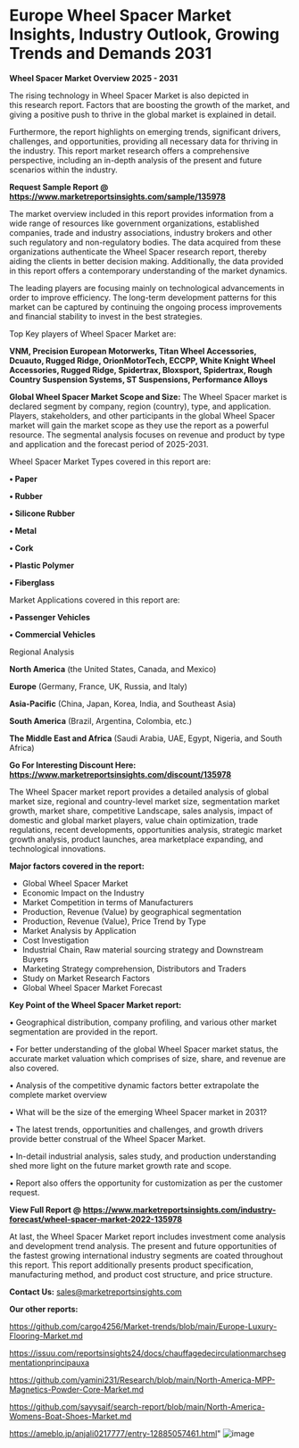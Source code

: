 # Europe Wheel Spacer Market Insights, Industry Outlook, Growing Trends and Demands 2031

<Strong> Wheel Spacer Market Overview 2025 - 2031</strong>

The rising technology in Wheel Spacer Market is also depicted in this research report. Factors that are boosting the growth of the market, and giving a positive push to thrive in the global market is explained in detail.

Furthermore, the report highlights on emerging trends, significant drivers, challenges, and opportunities, providing all necessary data for thriving in the industry. This report market research offers a comprehensive perspective, including an in-depth analysis of the present and future scenarios within the industry.

<strong>Request Sample Report @ <a href=https://www.marketreportsinsights.com/sample/135978>https://www.marketreportsinsights.com/sample/135978</a></strong>

The market overview included in this report provides information from a wide range of resources like government organizations, established companies, trade and industry associations, industry brokers and other such regulatory and non-regulatory bodies. The data acquired from these organizations authenticate the Wheel Spacer research report, thereby aiding the clients in better decision making. Additionally, the data provided in this report offers a contemporary understanding of the market dynamics.

The leading players are focusing mainly on technological advancements in order to improve efficiency. The long-term development patterns for this market can be captured by continuing the ongoing process improvements and financial stability to invest in the best strategies.

Top Key players of Wheel Spacer Market are:

<strong>VNM, Precision European Motorwerks, Titan Wheel Accessories, Dcuauto, Rugged Ridge, OrionMotorTech, ECCPP, White Knight Wheel Accessories, Rugged Ridge, Spidertrax, Bloxsport, Spidertrax, Rough Country Suspension Systems, ST Suspensions, Performance Alloys</strong>

<strong><b>Global Wheel Spacer Market Scope and Size:</b></strong>
The Wheel Spacer market is declared segment by company, region (country), type, and application. Players, stakeholders, and other participants in the global Wheel Spacer market will gain the market scope as they use the report as a powerful resource. The segmental analysis focuses on revenue and product by type and application and the forecast period of 2025-2031.

Wheel Spacer Market Types covered in this report are:

<strong>• Paper

• Rubber

• Silicone Rubber

• Metal

• Cork

• Plastic Polymer

• Fiberglass</strong>

Market Applications covered in this report are:

<strong>• Passenger Vehicles

• Commercial Vehicles</strong> 

Regional Analysis

<strong>North America</strong> (the United States, Canada, and Mexico)

<strong>Europe</strong> (Germany, France, UK, Russia, and Italy)

<strong>Asia-Pacific</strong> (China, Japan, Korea, India, and Southeast Asia)

<strong>South America</strong> (Brazil, Argentina, Colombia, etc.)

<strong>The Middle East and Africa</strong> (Saudi Arabia, UAE, Egypt, Nigeria, and South Africa)

<strong>Go For Interesting Discount Here: <a href=https://www.marketreportsinsights.com/discount/135978>https://www.marketreportsinsights.com/discount/135978</a></strong>

The Wheel Spacer market report provides a detailed analysis of global market size, regional and country-level market size, segmentation market growth, market share, competitive Landscape, sales analysis, impact of domestic and global market players, value chain optimization, trade regulations, recent developments, opportunities analysis, strategic market growth analysis, product launches, area marketplace expanding, and technological innovations.

<strong><b>Major factors covered in the report:</b></strong>
<ul>
  <li>Global Wheel Spacer Market </li>
  <li>Economic Impact on the Industry</li>
  <li>Market Competition in terms of Manufacturers</li>
  <li>Production, Revenue (Value) by geographical segmentation</li>
  <li>Production, Revenue (Value), Price Trend by Type</li>
  <li>Market Analysis by Application</li>
  <li>Cost Investigation</li>
  <li>Industrial Chain, Raw material sourcing strategy and Downstream Buyers</li>
  <li>Marketing Strategy comprehension, Distributors and Traders</li>
  <li>Study on Market Research Factors</li>
  <li>Global Wheel Spacer Market Forecast</li>
</ul>

<strong><b>Key Point of the Wheel Spacer Market report:</b></strong>

• Geographical distribution, company profiling, and various other market segmentation are provided in the report.

• For better understanding of the global Wheel Spacer market status, the accurate market valuation which comprises of size, share, and revenue are also covered.

• Analysis of the competitive dynamic factors better extrapolate the complete market overview

• What will be the size of the emerging Wheel Spacer market in 2031?

• The latest trends, opportunities and challenges, and growth drivers provide better construal of the Wheel Spacer Market.

• In-detail industrial analysis, sales study, and production understanding shed more light on the future market growth rate and scope.

• Report also offers the opportunity for customization as per the customer request.

<strong><b>View Full Report @ <a href=https://www.marketreportsinsights.com/industry-forecast/wheel-spacer-market-2022-135978>https://www.marketreportsinsights.com/industry-forecast/wheel-spacer-market-2022-135978</a></b></strong>


At last, the Wheel Spacer Market report includes investment come analysis and development trend analysis. The present and future opportunities of the fastest growing international industry segments are coated throughout this report. This report additionally presents product specification, manufacturing method, and product cost structure, and price structure.

<strong>Contact Us:</strong>
sales@marketreportsinsights.com

<strong>Our other reports:</strong>

<a href=https://github.com/cargo4256/Market-trends/blob/main/Europe-Luxury-Flooring-Market.md>https://github.com/cargo4256/Market-trends/blob/main/Europe-Luxury-Flooring-Market.md</a>

<a href=https://issuu.com/reportsinsights24/docs/chauffagedecirculationmarchsegmentationprincipauxa>https://issuu.com/reportsinsights24/docs/chauffagedecirculationmarchsegmentationprincipauxa</a>

<a href=https://github.com/yamini231/Research/blob/main/North-America-MPP-Magnetics-Powder-Core-Market.md>https://github.com/yamini231/Research/blob/main/North-America-MPP-Magnetics-Powder-Core-Market.md</a>

<a href=https://github.com/sayysaif/search-report/blob/main/North-America-Womens-Boat-Shoes-Market.md>https://github.com/sayysaif/search-report/blob/main/North-America-Womens-Boat-Shoes-Market.md</a>

<a href=https://ameblo.jp/anjali0217777/entry-12885057461.html>https://ameblo.jp/anjali0217777/entry-12885057461.html</a>"
![image](https://github.com/user-attachments/assets/9f3c161e-5bd4-466a-b883-239520ade5d8)
